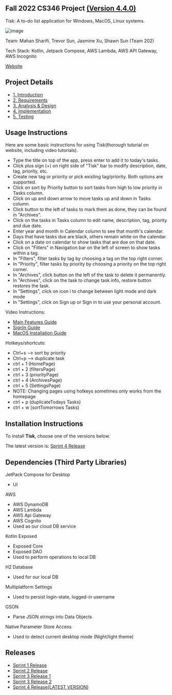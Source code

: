 ## Fall 2022 CS346 Project [(Version 4.4.0)](Sprint-4-Release(LATEST-VERSION))

Tisk: A to-do list application for Windows, MacOS, Linux systems.

![image](/uploads/a77e2e47655842c99f2541fe72c03555/image.png)

Team: Mahan Sharifi, Trevor Sun, Jasmine Xu, Shawn Sun (Team 202)

Tech Stack: <span dir="">Kotlin, Jetpack Compose, AWS Lambda, AWS API Gateway, AWS Incognito</span>

[Website](https://mahansharifi.github.io/346-Tisk/Home)

## Project Details

* [1. Introduction](Introduction)
* [2. Requirements](Requirements)
* [3. Analysis & Design](Analysis%20&%20Design)
* [4. Implementation](Implementation)
* [5. Testing](Testing)

## Usage Instructions

Here are some basic instructions for using Tisk(thorough tutorial on website, including video tutorials).

* Type the title on top of the app, press enter to add it to today's tasks.
* Click plus sign (+) on right side of "Tisk" bar to modify description, date, tag, priority, etc.
* Create new tag or priority or pick existing tag/priority. Both options are supported.
* Click on sort by Priority button to sort tasks from high to low priority in Tasks column.
* Click on up and down arrow to move tasks up and down in Tasks column.
* Click button to the left of tasks to mark them as done, they can be found in "Archives".
* Click on the tasks in Tasks column to edit name, description, tag, priority and due date.
* Enter year and month in Calendar column to see that month's calendar.
* Days that have tasks due are black, others remain white on the calendar.
* Click on a date on calendar to show tasks that are due on that date.
* Click on "Filters" in Navigation bar on the left of screen to show tasks within a tag.
* In "Filters", filter tasks by tag by choosing a tag on the top right corner.
* In "Priority", filter tasks by priority by choosing a priority on the top right corner.
* In "Archives", click button on the left of the task to delete it permanently.
* In "Archives", click on the task to change task info, restore button restores the task.
* In "Settings", click on icon i to change between light mode and dark mode
* In "Settings", click on Sign up or Sign in to use your personal account.

Video Instructions:

* [Main Features Guide](https://www.youtube.com/watch?v=CswWanrHm1k)
* [SignIn Guide](https://git.uwaterloo.ca/m48shari/cs346-project/-/blob/main/our%20documents/SignIn.mp4)
* [MacOS Installation Guide](https://gitlab.uwaterloo.ca/j366sun/tisk_installers/-/blob/main/Screen_Recording_2022-12-05_at_5.30.52_PM.mov)

Hotkeys/shortcuts:

* Ctrl+s --> sort by priority
* Ctrl+p --> duplicate task
* ctrl + 1 (HomePage)
* ctrl + 2 (filtersPage)
* ctrl + 3 (priorityPage)
* ctrl + 4 (ArchivesPage)
* ctrl + 5 (SettingsPage)
* NOTE: Changing pages using hotkeys sometimes only works from the homepage 
* ctrl + p (duplicateTodays Tasks)
* ctrl + w (sortTomorrows Tasks)

## Installation Instructions

To install **Tisk**, choose one of the versions below.

The latest version is: [Sprint 4 Release](Sprint-4-Release(LATEST-VERSION))

## Dependencies (Third Party Libraries)

JetPack Compose for Desktop

* UI

AWS

* AWS DynamoDB
* AWS Lambda
* AWS Api Gateway
* AWS Cognito
* Used as our cloud DB service

Kotlin Exposed

* Exposed Core
* Exposed DAO
* Used to perform operations to local DB

H2 Database

* Used for our local DB

Multiplatform Settings

* Used to persist login-state, logged-in username

GSON

* Parse JSON strings into Data Objects

Native Parameter Store Access

* Used to detect current desktop mode (Night/light theme)

## Releases

* [Sprint 1 Release](Sprint%201%20Release)
* [Sprint 2 Release](Sprint%202%20Release)
* [Sprint 3 Release 1](Sprint%203%20Release1)
* [Sprint 3 Release 2](Sprint-3-Release2(LATEST-VERSION))
* [Sprint 4 Release(LATEST VERSION)](Sprint-4-Release(LATEST-VERSION))
